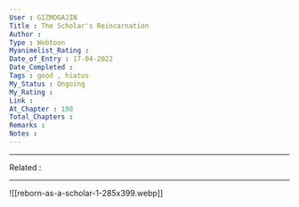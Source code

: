 ```yaml
---
User : GIZMOGAJIN
Title : The Scholar's Reincarnation
Author : 
Type : Webtoon
Myanimelist_Rating : 
Date_of_Entry : 17-04-2022 
Date_Completed : 
Tags : good , hiatus
My_Status : Ongoing
My_Rating : 
Link : 
At_Chapter : 198
Total_Chapters : 
Remarks : 
Notes :  
---
```

---
Related : 

---
![[reborn-as-a-scholar-1-285x399.webp]]